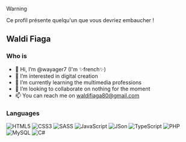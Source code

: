 > [!WARNING]
> Ce profil présente quelqu'un que vous devriez embaucher !

## Waldi Fiaga
### Who is
- 👋 Hi, I’m @wayager7 (I'm ✨french✨)
- 👀 I’m interested in digital creation
- 🌱 I’m currently learning the multimedia professions
- 💞️ I’m looking to collaborate on nothing for the moment
- 📫 You can reach me on [waldifiaga80@gmail.com](waldifiaga80@gmail.com)

### Languages
![HTML5](https://img.shields.io/badge/html5-%23E34F26.svg?style=for-the-badge&logo=html5&logoColor=white)
![CSS3](https://img.shields.io/badge/css3-%231572B6.svg?style=for-the-badge&logo=css3&logoColor=white)
![SASS](https://img.shields.io/badge/scss-%23CF649A.svg?style=for-the-badge&logo=sass&logoColor=white)
![JavaScript](https://img.shields.io/badge/javascript-%23323330.svg?style=for-the-badge&logo=javascript&logoColor=%23F7DF1E)
![JSon](https://img.shields.io/badge/JSON-000.svg?style=for-the-badge&logo=json&logoColor=fff)
![TypeScript](https://img.shields.io/badge/typescript-%23007ACC.svg?style=for-the-badge&logo=typescript&logoColor=white)
![PHP](https://img.shields.io/badge/php-%23777BB4.svg?style=for-the-badge&logo=php&logoColor=white)
![MySQL](https://img.shields.io/badge/mysql-4479A1.svg?style=for-the-badge&logo=mysql&logoColor=white)
![C#](https://img.shields.io/badge/C%23-%23239120.svg?style=for-the-badge&logo=c%2B%2B&&logoColor=white)
<!---
wayager7/wayager7 is a ✨ special ✨ repository because its `README.md` (this file) appears on your GitHub profile.
You can click the Preview link to take a look at your changes.
--->


